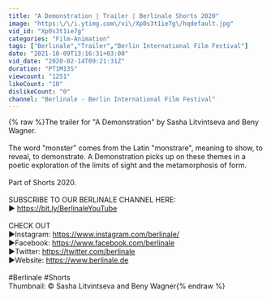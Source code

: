 ```yaml
---
title: "A Demonstration | Trailer | Berlinale Shorts 2020"
image: "https:\/\/i.ytimg.com\/vi\/Xp0s3t1ie7g\/hqdefault.jpg"
vid_id: "Xp0s3t1ie7g"
categories: "Film-Animation"
tags: ["Berlinale","Trailer","Berlin International Film Festival"]
date: "2021-10-09T13:16:31+03:00"
vid_date: "2020-02-14T09:21:31Z"
duration: "PT1M13S"
viewcount: "1251"
likeCount: "10"
dislikeCount: "0"
channel: "Berlinale - Berlin International Film Festival"
---
```

{% raw %}The trailer for &quot;A Demonstration&quot; by Sasha Litvintseva and Beny Wagner.<br /><br />The word &quot;monster&quot; comes from the Latin &quot;monstrare&quot;, meaning to show, to reveal, to demonstrate. A Demonstration picks up on these themes in a poetic exploration of the limits of sight and the metamorphosis of form.<br /><br />Part of Shorts 2020. <br /><br />SUBSCRIBE TO OUR BERLINALE CHANNEL HERE:<br />► <a rel="nofollow" target="blank" href="https://bit.ly/BerlinaleYouTube">https://bit.ly/BerlinaleYouTube</a><br /><br />CHECK OUT<br />►Instagram: <a rel="nofollow" target="blank" href="https://www.instagram.com/berlinale/">https://www.instagram.com/berlinale/</a><br />►Facebook: <a rel="nofollow" target="blank" href="https://www.facebook.com/berlinale">https://www.facebook.com/berlinale</a><br />►Twitter: <a rel="nofollow" target="blank" href="https://twitter.com/berlinale">https://twitter.com/berlinale</a><br />►Website: <a rel="nofollow" target="blank" href="https://www.berlinale.de">https://www.berlinale.de</a><br /><br />#Berlinale #Shorts<br />Thumbnail: © Sasha Litvintseva and Beny Wagner{% endraw %}
